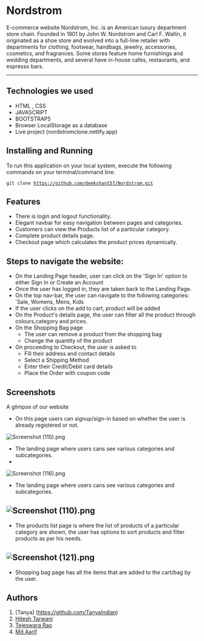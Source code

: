 # Nordstrom
 E-commerce website
Nordstrom, Inc. is an American luxury department store chain. Founded in 1901 by John W. Nordstrom and Carl F. Wallin, it originated as a shoe store and evolved into a full-line retailer with departments for clothing, footwear, handbags, jewelry, accessories, cosmetics, and fragrances. Some stores feature home furnishings and wedding departments, and several have in-house cafes, restaurants, and espresso bars.

---

## Technologies we used
<!-- <hr> -->
- HTML , CSS
- JAVASCRIPT
- BOOTSTRAP5
- Browser LocalStorage as a database
- Live project (nordstromclone.netlify.app)

## Installing and Running
<!-- <hr> -->
To run this application on your local system, execute the following commands on your terminal/command line:
  
  <code>git clone https://github.com/deekshant57/Nordstrom.git</code>

## Features 
<!-- --- -->
- There is login and logout functionality.
- Elegant navbar for easy navigation between pages and categories.
- Customers can view the Products list of a particular category.
- Complete product details page.
- Checkout page which calculates the product prices dynamically.

## Steps to navigate the website:
<!-- <hr> -->
- On the Landing Page header, user can click on the 'Sign In' option to either Sign In or Create an Account
- Once the user has logged in, they are taken back to the Landing Page.
- On the top nav-bar, the user can navigate to the following categories: `Sale, Womens, Mens, Kids
- If the user clicks on the add to cart, product will be added
- On the Product's details page, the user can filter all the product through colours,category and prices.
- On the Shopping Bag page
  - The user can remove a product from the shopping bag
  - Change the quantity of the product
- On proceeding to Checkout, the user is asked to
  - Fill their address and contact details
  - Select a Shipping Method
  - Enter their Credit/Debit card details
  - Place the Order with coupon code

## Screenshots
<!-- --- -->
A glimpse of our website

- On this page users can signup/sign-in based on whether the user is already registered or not.

![Screenshot (115).png](https://miro.medium.com/max/4800/1*aS_Tiyf6ckAPSR7ouKkf5A.png)
- The landing page where users cans see various categories and subcategories.
- 
![Screenshot (116).png](https://miro.medium.com/max/1400/1*HYqWLyKEmYpg2cXOpnU2Ug.png)
- The landing page where users cans see various categories and subcategories.


![Screenshot (110).png](https://miro.medium.com/max/1400/1*x5MMp4BvUkGGOaVWYh00hg.png)
---
- The products list page is where the list of products of a particular category are shown, the user has options to sort products and filter products as per his needs.



![Screenshot (121).png](https://miro.medium.com/max/1400/1*xZ5LbT7cJesassGleAjRNA.png)
---
- Shopping bag page has all the items that are added to the cart/bag by the user.



## Authors

  1. [Tanya] (https://github.com/TanyaIndian)
  2. [Hitesh Tarwani](https://github.com/hitesht4) 
  3. [Tejeswara Rao](https://github.com/epj23Azfqw) 
  4. [Md Aarif ](https://github.com/Aarif5435)
  
  
  
  

